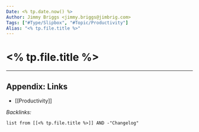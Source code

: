 ```yaml
---
Date: <% tp.date.now() %>
Author: Jimmy Briggs <jimmy.briggs@jimbrig.com>
Tags: ["#Type/Slipbox", "#Topic/Productivity"]
Alias: "<% tp.file.title %>"
---
```


# <% tp.file.title %>

***

## Appendix: Links

- [[Productivity]]


*Backlinks:*

```dataview
list from [[<% tp.file.title %>]] AND -"Changelog"
```